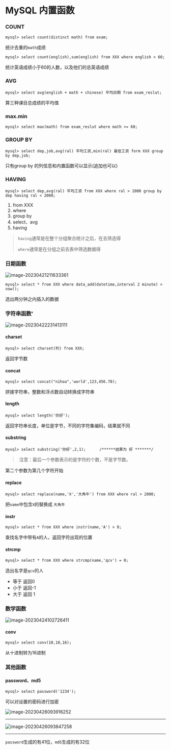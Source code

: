 # MySQL 内置函数

### COUNT

```mysql
mysql> select count(distinct math) from exam;
```

统计去重的`math`成绩

```mysql
mysql> select count(english),sum(english) from XXX where english < 60;
```

统计英语成绩小于60的人数，以及他们的总英语成绩

### AVG

```mysql
mysql> select avg(english + math + chinese) 平均日期 from exam_reslut;
```

算三种课目总成绩的平均值

### max.min

```mysql
mysql> select max(math) from exam_reslut where math >= 60;
```

### GROUP BY

```mysql
mysql> select dep,job,avg(ral) 平均工资,min(ral) 最低工资 form XXX group by dep,job;
```

只有group by 的列信息和内置函数可以显示(追加也可以)

### HAVING

```mysql
mysql> select dep,avg(ral) 平均工资 from XXX where ral > 1000 group by dep having ral < 2000;
```

1. from XXX
2. where
3. group by
4. select、avg
5. having

> `having`通常是在整个分组聚合统计之后，在去筛选得
>
> `where`通常是在分组之前去表中筛选数据得

### 日期函数

![image-20230421211633361](C:\Users\ZZZXXXJJ\AppData\Roaming\Typora\typora-user-images\image-20230421211633361.png)

```mysql
mysql> select * from XXX where data_add(datetime,interval 2 minute) > now();
```

选出两分钟之内插入的数据

### 字符串函数‘

![image-20230422231413111](C:\Users\ZZZXXXJJ\AppData\Roaming\Typora\typora-user-images\image-20230422231413111.png)

#### charset

```mysql
mysql> select charset(列) from XXX;
```

返回字节数

#### concat

```mysql
mysql> select concat("nihoa",'world',123,456.78);
```

拼接字符串，整数和浮点数自动转换成字符串

#### length

```mysql
mysql> select length('你好');
```

返回字符串长度，单位是字节，不同的字符集编码，结果就不同

#### substring

```mysql
mysql> select substring('你好',2,1);		/******结果为 好 *******/
```

> ​	注意：最后一个参数表示的是字符的个数，不是字节数。

第二个参数为第几个字符开始

#### replace

```mysql
mysql> select replace(name,'X','大角牛') from XXX where ral > 2000;
```

把`name`中包含`X`的替换成 `大角牛`

#### instr

```mysql
mysql> select * from XXX where instr(name,'A') > 0;
```

查找名字中带有`A`的人，返回字符出现的位置

#### strcmp

```mysql
mysql> select * from XXX where strcmp(name,'qcv') = 0;
```

选出名字是`qcv`的人

- 等于 返回0
- 小于 返回-1
- 大于 返回 1

### 数学函数

![image-20230424102726411](C:\Users\ZZZXXXJJ\AppData\Roaming\Typora\typora-user-images\image-20230424102726411.png)

#### conv

```mysql
mysql> select conv(10,10,16);
```

从十进制转为16进制

### 其他函数

#### password、md5

```mysql
mysql> select password('1234');
```

可以对设置的密码进行加密

![image-20230426093916252](C:\Users\ZZZXXXJJ\AppData\Roaming\Typora\typora-user-images\image-20230426093916252.png)

------

![image-20230426093847258](C:\Users\ZZZXXXJJ\AppData\Roaming\Typora\typora-user-images\image-20230426093847258.png)

------

`password`生成的有41位，`md5`生成的有32位
